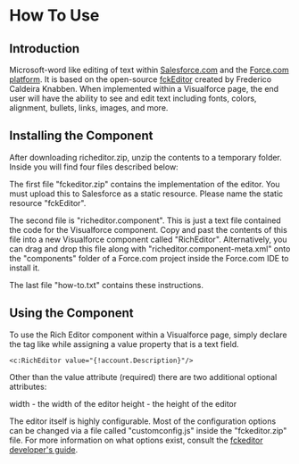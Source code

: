 # How To Use #

## Introduction ##

Microsoft-word like editing of text within [Salesforce.com](http://www.salesforce.com) and the [Force.com platform](http://developer.force.com/gettingstarted). It is based on the open-source [fckEditor](http://www.fckeditor.net/) created by Frederico Caldeira Knabben. When implemented within a Visualforce page, the end user will have the ability to see and edit text including fonts, colors, alignment, bullets, links, images, and more.

## Installing the Component ##

After downloading richeditor.zip, unzip the contents to a temporary folder. Inside you will find four files described below:

The first file "fckeditor.zip" contains the implementation of the editor. You must upload this to Salesforce as a static resource. Please name the static resource "fckEditor".

The second file is "richeditor.component". This is just a text file contained the code for the Visualforce component. Copy and past the contents of this file into a new Visualforce component called "RichEditor". Alternatively, you can drag and drop this file along with "richeditor.component-meta.xml" onto the "components" folder of a Force.com project inside the Force.com IDE to install it.

The last file "how-to.txt" contains these instructions.

## Using the Component ##

To use the Rich Editor component within a Visualforce page, simply declare the tag like while assigning a value property that is a text field.

```
<c:RichEditor value="{!account.Description}"/>
```

Other than the value attribute (required) there are two additional optional attributes:

width - the width of the editor
height - the height of the editor

The editor itself is highly configurable. Most of the configuration options can be changed via a file called "customconfig.js" inside the "fckeditor.zip" file. For more information on what options exist, consult the [fckeditor developer's guide](http://docs.fckeditor.net/FCKeditor_2.x/Developers_Guide).